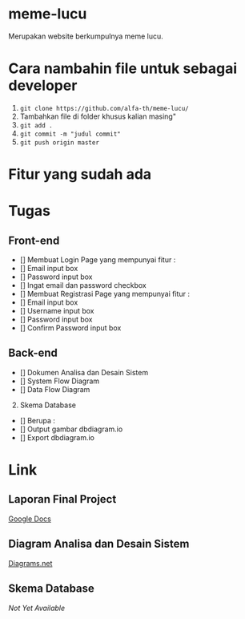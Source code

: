 # meme-lucu
Merupakan website berkumpulnya meme lucu.

# Cara nambahin file untuk sebagai developer
1. `git clone https://github.com/alfa-th/meme-lucu/`
2. Tambahkan file di folder khusus kalian masing"
3. `git add .`
4. `git commit -m "judul commit"`
5. `git push origin master`

# Fitur yang sudah ada

# Tugas
## Front-end
- [] Membuat Login Page yang mempunyai fitur :
 - [] Email input box
 - [] Password input box
 - [] Ingat email dan password checkbox
- [] Membuat Registrasi Page yang mempunyai fitur :
 - [] Email input box
 - [] Username input box
 - [] Password input box
 - [] Confirm Password input box
## Back-end
- [] Dokumen Analisa dan Desain Sistem 
 - [] System Flow Diagram 
 - [] Data Flow Diagram
2. Skema Database 
- [] Berupa :
 - [] Output gambar dbdiagram.io
 - [] Export dbdiagram.io
	
# Link
## Laporan Final Project
[Google Docs](https://docs.google.com/document/d/1T4N62dsxHGXPVadHxJ1uvz3_ohbTQIPYrLTKyy_6IxA/edit)
## Diagram Analisa dan Desain Sistem
[Diagrams.net](https://app.diagrams.net/#G1is6fezWZZrsBbdVYQgIa9fKeMo6NOr7V)
## Skema Database
*Not Yet Available*

